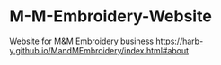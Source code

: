 # M-M-Embroidery-Website
Website for M&amp;M Embroidery business 
https://harb-y.github.io/MandMEmbroidery/index.html#about
